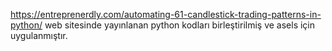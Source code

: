 https://entreprenerdly.com/automating-61-candlestick-trading-patterns-in-python/  web sitesinde yayınlanan python kodları birleştirilmiş ve asels için uygulanmıştır.
